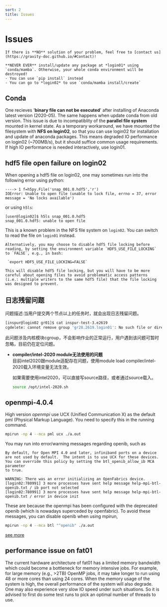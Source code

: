 ```yaml
---
sort: 2
title: Issues
---
```


# Issues

```note
If there is **NO** solution of your problem, feel free to [contact us](https://gravity-doc.github.io/#Contact)!
```

```danger
**NEVER EVER** install/update any package at *login01* using `conda/mamba`. Otherwise, your whole conda environment will be destroyed!   
- You can use `pip install` instead   
- You can go to *login02* to use `conda/mamba install/create`   
```

## **Conda**   
One recieves '**binary file can not be executed**' after installing of Anaconda latest version (2020-05). 
The same happens when update conda from old version.
This issue is due to incompatiblity of the **parallel file system** mounted in kernel state. 
As a temporary workaround, we have mounted the filesystem with **NFS on login02**, so that you can use login02 for installation and update of anaconda packages. This means degraded IO performance on login02 (~700MB/s), but it should suffice common usage requirements. If high IO performance is needed interactively, use login01.

## hdf5 file open failure on login02
When opening a hdf5 file on login02, one may sometimes run into the following error
using python:

```
----> 1 f=h5py.File('snap_001.0.hdf5','r')
IOError: Unable to open file (unable to lock file, errno = 37, error message = 'No locks available')
```

or using `h5ls`:

```
[user@login02]$ h5ls snap_001.0.hdf5 
snap_001.0.hdf5: unable to open file
```

This is a known problem in the NFS file system on `login02`. You can switch to read the file on `login01` instead.

```warning
Alternatively, you may choose to disable hdf5 file locking before reading, by setting the environment variable `HDF5_USE_FILE_LOCKING` to `FALSE`, e.g., in bash:

 `export HDF5_USE_FILE_LOCKING=FALSE`

This will disable hdf5 file locking, but you will have to be more careful about opening files to avoid problematic access patterns (i.e.: multiple writers to the same hdf5 file) that the file locking was designed to prevent. 
```

## **日志残留问题**        

  问题描述:当用户提交两个节点以上的任务时，就会出现日志残留问题。

  ```bash
  [inspur@login02 gr01]$ cat inspur-test-3.e2619
  cgdelete: cannot remove group 'gr28.2619.login01': No such file or directory
  ```

  此问题涉及内核模块cgroup，不会影响作业的正常运行，用户遇到该问题可暂时忽略，目前仍在定位问题。

- **compiler/intel-2020 module无法使用的问题**     
  目前intel2020跟module适配存在问题，使用module load compiler/intel-2020载入环境变量无法生效。

  如果需要使用intel2020，可以直接写source路径，或者通过source载入。

  ```bash
  source /opt/intel-2020.sh
  ```

## **openmpi-4.0.4**     
High version *openmpi* use UCX (Unified Communication X) as the default pml (Physical Markup Language).
You need to specify this in the running command.

```bash
mpirun -np 4 --mca pml ucx ./a.out
```

You may run into error/warning messages regarding openib, such as 
```
By default, for Open MPI 4.0 and later, infiniband ports on a device
are not used by default.  The intent is to use UCX for these devices.
You can override this policy by setting the btl_openib_allow_ib MCA parameter
to true.

WARNING: There was an error initializing an OpenFabrics device.
[login02:780991] 3 more processes have sent help message help-mpi-btl-openib.txt / ib port not selected
[login02:780991] 3 more processes have sent help message help-mpi-btl-openib.txt / error in device init
```
These are because the openmpi has been configured with the deprecated openib (which is nowadays superceded by openfabric). To avoid these messages, you can disable openib when using mpirun,
```bash
mpirun -np 4 --mca btl "^openib" ./a.out
```


[see more](https://github.com/openucx/ucx/wiki/OpenMPI-and-OpenSHMEM-installation-with-UCX)

## **performance issue on fat01**   
The current hardware architecture of fat01 has a limited memory bandwidth which could become a bottleneck for memory intensive jobs. For example, for large memory (e.g., >2TB) OpenMP jobs, it may take longer to run using 48 or more cores than using 24 cores. When the memory usage of the system is high, the overall performance of the system will also degrade. One may also experience very slow IO speed under such situations. So it is advised to first do some test runs to pick an optimal number of threads to use. 
